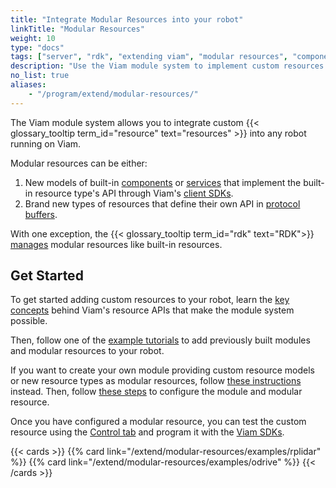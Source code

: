 ```yaml
---
title: "Integrate Modular Resources into your robot"
linkTitle: "Modular Resources"
weight: 10
type: "docs"
tags: ["server", "rdk", "extending viam", "modular resources", "components", "services"]
description: "Use the Viam module system to implement custom resources that can be included in any Viam-powered robot."
no_list: true
aliases:
    - "/program/extend/modular-resources/"
---
```


The Viam module system allows you to integrate custom {{< glossary_tooltip term_id="resource" text="resources" >}} into any robot running on Viam.

Modular resources can be either:

1. New models of built-in [components](/components/) or [services](/services/) that implement the built-in resource type's API through Viam's [client SDKs](/program/apis/).
2. Brand new types of resources that define their own API in [protocol buffers](https://developers.google.com/protocol-buffers).

With one exception, the {{< glossary_tooltip term_id="rdk" text="RDK">}} [manages](/extend/modular-resources/key-concepts/) modular resources like built-in resources.

## Get Started

To get started adding custom resources to your robot, learn the [key concepts](/extend/modular-resources/key-concepts/) behind Viam's resource APIs that make the module system possible.

Then, follow one of the [example tutorials](/extend/examples/) to add previously built modules and modular resources to your robot.

If you want to create your own module providing custom resource models or new resource types as modular resources, follow [these instructions](/extend/modular-resources/create/) instead.
Then, follow [these steps](/extend/modular-resources/configure/) to configure the module and modular resource.

Once you have configured a modular resource, you can test the custom resource using the [Control tab](/manage/fleet/#remote-control) and program it with the [Viam SDKs](/program/apis/).

{{< cards >}}
    {{% card link="/extend/modular-resources/examples/rplidar" %}}
    {{% card link="/extend/modular-resources/examples/odrive" %}}
{{< /cards >}}
